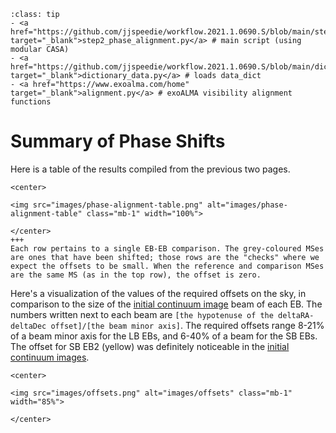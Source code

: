 `````{admonition} Scripts for **Step 2 - Phase alignment**:
:class: tip
- <a href="https://github.com/jjspeedie/workflow.2021.1.0690.S/blob/main/step2_phase_alignment.py" target="_blank">step2_phase_alignment.py</a> # main script (using modular CASA)
- <a href="https://github.com/jjspeedie/workflow.2021.1.0690.S/blob/main/dictionary_data.py" target="_blank">dictionary_data.py</a> # loads data_dict
- <a href="https://www.exoalma.com/home" target="_blank">alignment.py</a> # exoALMA visibility alignment functions
`````
<!-- https://github.com/jjspeedie/workflow.2021.1.0690.S/blob/main/alignment.py -->

# Summary of Phase Shifts

Here is a table of the results compiled from the previous two pages.

````{card}
<center>

<img src="images/phase-alignment-table.png" alt="images/phase-alignment-table" class="mb-1" width="100%">

</center>
+++
Each row pertains to a single EB-EB comparison. The grey-coloured MSes are ones that have been shifted; those rows are the "checks" where we expect the offsets to be small. When the reference and comparison MSes are the same MS (as in the top row), the offset is zero.
````


Here's a visualization of the values of the required offsets on the sky, in comparison to the size of the [initial continuum image](../step1/step1-initial-continuum-images.md) beam of each EB. The numbers written next to each beam are ``[the hypotenuse of the deltaRA-deltaDec offset]/[the beam minor axis]``. The required offsets range 8-21% of a beam minor axis for the LB EBs, and 6-40% of a beam for the SB EBs. The offset for SB EB2 (yellow) was definitely noticeable in the [initial continuum images](../step1/step1-initial-continuum-images.md).


````{card}
<center>

<img src="images/offsets.png" alt="images/offsets" class="mb-1" width="85%">

</center>
````
